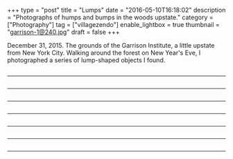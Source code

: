 +++
type = "post"
title = "Lumps"
date = "2016-05-10T16:18:02"
description = "Photographs of humps and bumps in the woods upstate."
category = ["Photography"]
tag = ["villagezendo"]
enable_lightbox = true
thumbnail = "garrison-1@240.jpg"
draft = false
+++

<p>December 31, 2015. The grounds of the Garrison Institute, a little upstate from New York City. Walking around the forest on New Year's Eve, I photographed a series of lump-shaped objects I found.</p>
<p><img alt="" src="garrison-1.jpg" /></p>
<hr />
<p><img alt="" src="garrison-2.jpg" /></p>
<hr />
<p><img alt="" src="garrison-3.jpg" /></p>
<hr />
<p><img alt="" src="garrison-4.jpg" /></p>
<hr />
<p><img alt="" src="garrison-5.jpg" /></p>
<hr />
<p><img alt="" src="garrison-6.jpg" /></p>
<hr />
<p><img alt="" src="garrison-7.jpg" /></p>
<hr />
<p><img alt="" src="garrison-8.jpg" /></p>
